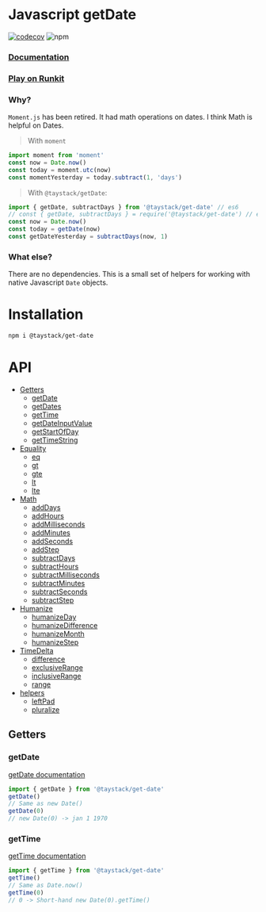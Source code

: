 # Javascript getDate
[![codecov](https://codecov.io/gh/taystack/get-date/branch/master/graph/badge.svg?token=NU4F2FT8KN)](https://codecov.io/gh/taystack/get-date)
![npm](https://img.shields.io/npm/v/@taystack/get-date?label=Latest%20version)

### [Documentation](https://taystack.github.io/get-date)

### [Play on Runkit](https://npm.runkit.com/%40taystack%2Fget-date)

### Why?

`Moment.js` has been retired. It had math operations on dates. I think Math is helpful on Dates.

> With `moment`
```typescript
import moment from 'moment'
const now = Date.now()
const today = moment.utc(now)
const momentYesterday = today.subtract(1, 'days')
```

> With `@taystack/getDate`:
```typescript
import { getDate, subtractDays } from '@taystack/get-date' // es6
// const { getDate, subtractDays } = require('@taystack/get-date') // es5
const now = Date.now()
const today = getDate(now)
const getDateYesterday = subtractDays(now, 1)
```

### What else?

There are no dependencies. This is a small set of helpers for working with native Javascript `Date` objects.

# Installation
```bash
npm i @taystack/get-date
```

# API

  - [Getters](https://taystack.github.io/get-date/modules/getters.html)
    - [getDate](https://taystack.github.io/get-date/modules/getters.html#getdate)
    - [getDates](https://taystack.github.io/get-date/modules/getters.html#getdates)
    - [getTime](https://taystack.github.io/get-date/modules/getters.html#getTime)
    - [getDateInputValue](https://taystack.github.io/get-date/modules/getters.html#getdateinputvalue)
    - [getStartOfDay](https://taystack.github.io/get-date/modules/getters.html#getstartofday)
    - [getTimeString](https://taystack.github.io/get-date/modules/getters.html#gettimestring)
  - [Equality](https://taystack.github.io/get-date/modules/equality.html)
    - [eq](https://taystack.github.io/get-date/modules/equality.html#eq)
    - [gt](https://taystack.github.io/get-date/modules/equality.html#gt)
    - [gte](https://taystack.github.io/get-date/modules/equality.html#gte)
    - [lt](https://taystack.github.io/get-date/modules/equality.html#lt)
    - [lte](https://taystack.github.io/get-date/modules/equality.html#lte)
  - [Math](https://taystack.github.io/get-date/modules/math.html)
    - [addDays](https://taystack.github.io/get-date/modules/math.html#adddays)
    - [addHours](https://taystack.github.io/get-date/modules/math.html#addhours)
    - [addMilliseconds](https://taystack.github.io/get-date/modules/math.html#addmilliseconds)
    - [addMinutes](https://taystack.github.io/get-date/modules/math.html#addminutes)
    - [addSeconds](https://taystack.github.io/get-date/modules/math.html#addseconds)
    - [addStep](https://taystack.github.io/get-date/modules/math.html#addstep)
    - [subtractDays](https://taystack.github.io/get-date/modules/math.html#subtractdays)
    - [subtractHours](https://taystack.github.io/get-date/modules/math.html#subtracthours)
    - [subtractMilliseconds](https://taystack.github.io/get-date/modules/math.html#subtractmilliseconds)
    - [subtractMinutes](https://taystack.github.io/get-date/modules/math.html#subtractminutes)
    - [subtractSeconds](https://taystack.github.io/get-date/modules/math.html#subtractseconds)
    - [subtractStep](https://taystack.github.io/get-date/modules/math.html#subtractstep)
  - [Humanize](https://taystack.github.io/get-date/modules/humanize.html)
    - [humanizeDay](https://taystack.github.io/get-date/modules/humanize.html#humanizeday)
    - [humanizeDifference](https://taystack.github.io/get-date/modules/humanize.html#humanizeDifference)
    - [humanizeMonth](https://taystack.github.io/get-date/modules/humanize.html#humanizemonth)
    - [humanizeStep](https://taystack.github.io/get-date/modules/humanize.html#humanizestep)
  - [TimeDelta](https://taystack.github.io/get-date/modules/timedelta.html)
    - [difference](https://taystack.github.io/get-date/modules/timedelta.html#difference)
    - [exclusiveRange](https://taystack.github.io/get-date/modules/timedelta.html#exclusiverange)
    - [inclusiveRange](https://taystack.github.io/get-date/modules/timedelta.html#inclusiverange)
    - [range](https://taystack.github.io/get-date/modules/timedelta.html#range)
  - [helpers](https://taystack.github.io/get-date/modules/math.html)
    - [leftPad](https://taystack.github.io/get-date/modules/math.html#leftpad)
    - [pluralize](https://taystack.github.io/get-date/modules/math.html#pluralize)

## Getters

### getDate

[getDate documentation](https://taystack.github.io/get-date/modules/getters.html#getdate)

```typescript
import { getDate } from '@taystack/get-date'
getDate()
// Same as new Date()
getDate(0)
// new Date(0) -> jan 1 1970
```

### getTime

[getTime documentation](https://taystack.github.io/get-date/modules/getters.html#gettime)

```typescript
import { getTime } from '@taystack/get-date'
getTime()
// Same as Date.now()
getTime(0)
// 0 -> Short-hand new Date(0).getTime()
```
